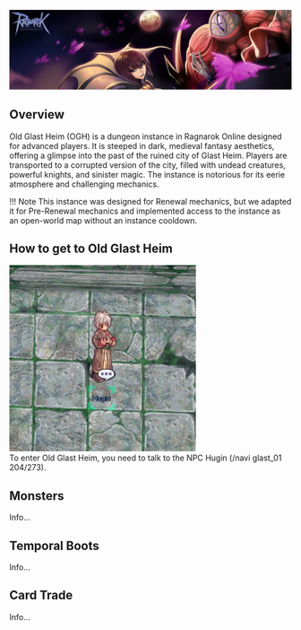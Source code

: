 ![OGH](img/OGH.jpg)

## Overview

Old Glast Heim (OGH) is a dungeon instance in Ragnarok Online designed for advanced players. It is steeped in dark, medieval fantasy aesthetics, offering a glimpse into the past of the ruined city of Glast Heim. Players are transported to a corrupted version of the city, filled with undead creatures, powerful knights, and sinister magic. The instance is notorious for its eerie atmosphere and challenging mechanics.

!!! Note
    This instance was designed for Renewal mechanics, but we adapted it for Pre-Renewal mechanics and implemented access to the instance as an open-world map without an instance cooldown.

## How to get to Old Glast Heim

![OGH-Hugin](img/OGH-Hugin.png)<br>
To enter Old Glast Heim, you need to talk to the NPC Hugin (/navi glast_01 204/273).

## Monsters

Info...

## Temporal Boots

Info...

## Card Trade

Info...


